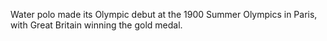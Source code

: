 Water polo made its Olympic debut at the 1900 Summer Olympics in Paris, with Great Britain winning the gold medal.
